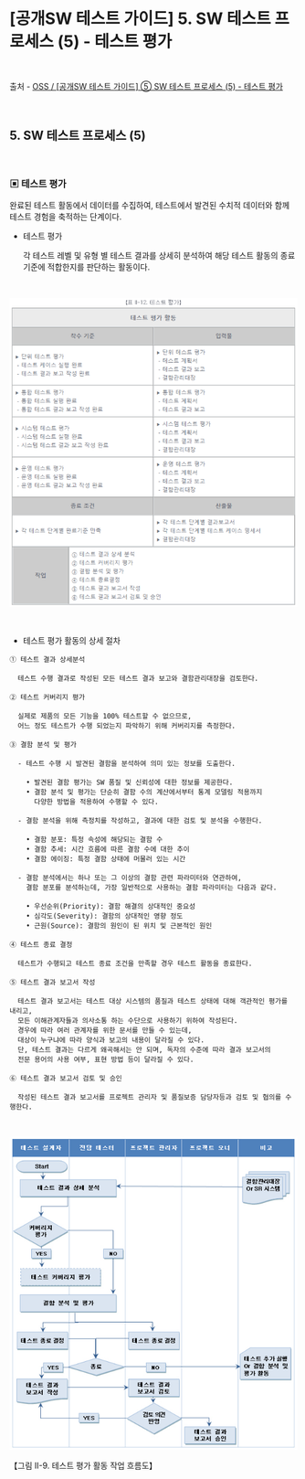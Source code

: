 # [공개SW 테스트 가이드] 5. SW 테스트 프로세스 (5) - 테스트 평가

<br/>

출처 - [OSS / [공개SW 테스트 가이드] ⑤ SW 테스트 프로세스 (5) - 테스트 평가](https://www.oss.kr/info_test/show/7b5ad114-6cce-47d2-bd8c-72f3c315c572?search_keyword=sw+%ED%85%8C%EC%8A%A4%ED%8A%B8&page=5)

<br/>

## 5. SW 테스트 프로세스 (5)

<br/>

### ▣ 테스트 평가

완료된 테스트 활동에서 데이터를 수집하여, 테스트에서 발견된 수치적 데이터와 함께 테스트 경험을 축적하는 단계이다.

- 테스트 평가

  각 테스트 레벨 및 유형 별 테스트 결과를 상세히 분석하여 해당 테스트 활동의 종료 기준에 적합한지를 판단하는 활동이다.

<br/>

![images](images/20191127-1331-01.png)

<br/>

- 테스트 평가 활동의 상세 절차

```
① 테스트 결과 상세분석

  테스트 수행 결과로 작성된 모든 테스트 결과 보고와 결함관리대장을 검토한다.

② 테스트 커버리지 평가

  실제로 제품의 모든 기능을 100% 테스트할 수 없으므로,
  어느 정도 테스트가 수행 되었는지 파악하기 위해 커버리지를 측정한다.

③ 결함 분석 및 평가

  - 테스트 수행 시 발견된 결함을 분석하여 의미 있는 정보를 도출한다.

    • 발견된 결함 평가는 SW 품질 및 신뢰성에 대한 정보를 제공한다.
    • 결함 분석 및 평가는 단순히 결함 수의 계산에서부터 통계 모델링 적용까지
      다양한 방법을 적용하여 수행할 수 있다.

  - 결함 분석을 위해 측정치를 작성하고, 결과에 대한 검토 및 분석을 수행한다.

    • 결함 분포: 특정 속성에 해당되는 결함 수
    • 결함 추세: 시간 흐름에 따른 결함 수에 대한 추이
    • 결함 에이징: 특정 결함 상태에 머물러 있는 시간

  - 결함 분석에서는 하나 또는 그 이상의 결함 관련 파라미터와 연관하여,
    결함 분포를 분석하는데, 가장 일반적으로 사용하는 결함 파라미터는 다음과 같다.

    • 우선순위(Priority): 결함 해결의 상대적인 중요성
    • 심각도(Severity): 결함의 상대적인 영향 정도
    • 근원(Source): 결함의 원인이 된 위치 및 근본적인 원인

④ 테스트 종료 결정

  테스트가 수행되고 테스트 종료 조건을 만족할 경우 테스트 활동을 종료한다.

⑤ 테스트 결과 보고서 작성

  테스트 결과 보고서는 테스트 대상 시스템의 품질과 테스트 상태에 대해 객관적인 평가를 내리고,
  모든 이해관계자들과 의사소통 하는 수단으로 사용하기 위하여 작성된다.
  경우에 따라 여러 관계자를 위한 문서를 만들 수 있는데,
  대상이 누구냐에 따라 양식과 보고의 내용이 달라질 수 있다.
  단, 테스트 결과는 다르게 왜곡해서는 안 되며, 독자의 수준에 따라 결과 보고서의
  전문 용어의 사용 여부, 표현 방법 등이 달라질 수 있다.

⑥ 테스트 결과 보고서 검토 및 승인

  작성된 테스트 결과 보고서를 프로젝트 관리자 및 품질보증 담당자등과 검토 및 협의를 수행한다.
```

<br/>

![images](images/20191127-1331-02.png)

【그림 II-9. 테스트 평가 활동 작업 흐름도】

<br/>
